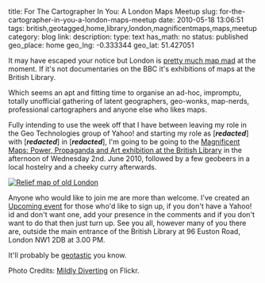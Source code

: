 title: For The Cartographer In You: A London Maps Meetup
slug: for-the-cartographer-in-you-a-london-maps-meetup
date: 2010-05-18 13:06:51
tags: british,geotagged,home,library,london,magnificentmaps,maps,meetup
category: blog
link: 
description: 
type: text
has_math: no
status: published
geo_place: home
geo_lng: -0.333344
geo_lat: 51.427051

It may have escaped your notice but London is [pretty much map mad](/2010/05/13/curiously-cartographic-creations-1-the-tourist-tube-map/ "/2010/05/13/curiously-cartographic-creations-1-the-tourist-tube-map/") at the moment. If it's not documentaries on the BBC it's exhibitions of maps at the British Library.

Which seems an apt and fitting time to organise an ad-hoc, impromptu, totally unofficial gathering of latent geographers, geo-wonks, map-nerds, professional cartographers and anyone else who likes maps.

Fully intending to use the week off that I have between leaving my role in the Geo Technologies group of Yahoo! and starting my role as [***redacted***] with [***redacted***] in [***redacted***], I'm going to be going to the [Magnificent Maps: Power, Propaganda and Art exhibition at the British Library](http://www.bl.uk/whatson/exhibitions/magnificentmaps/ "http://www.bl.uk/whatson/exhibitions/magnificentmaps/") in the afternoon of Wednesday 2nd. June 2010, followed by a few geobeers in a local hostelry and a cheeky curry afterwards.

<!-- TEASER_END -->

[![Relief map of old London](http://farm3.static.flickr.com/2629/3709279521_526e9367c6_d.jpg)](http://www.flickr.com/photos/mildlydiverting/3709279521/ "Relief map of old London")

Anyone who would like to join me are more than welcome. I've created an [Upcoming event](http://upcoming.yahoo.com/event/5957204/LONDON/London/Unofficial-London-Maps-Meetup/British-Library/ "http://upcoming.yahoo.com/event/5957204/LONDON/London/Unofficial-London-Maps-Meetup/British-Library/") for those who'd like to sign up, if you don't have a Yahoo! id and don't want one, add your presence in the comments and if you don't want to do that then just turn up. See you all, however many of you there are, outside the main entrance of the British Library at 96 Euston Road, London NW1 2DB at 3.00 PM.

It'll probably be [geotastic](http://www.flickr.com/photos/vicchi/4616292644/ "http://www.flickr.com/photos/vicchi/4616292644/") you know.


Photo Credits: [Mildly Diverting](http://www.flickr.com/photos/mildlydiverting/3709279521/ "http://www.flickr.com/photos/mildlydiverting/3709279521/") on Flickr.


